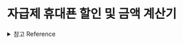 # 자급제 휴대푠 할인 및 금액 계산기

<details>
<summary>참고 Reference</summary>
<div markdown="1">

Readme markdown

> https://ansohxxn.github.io/blog/markdown/#top

Next.js Project Structure<br/>

> https://nextjs.org/docs/getting-started/project-structure

<!-- <hr/> -->

<!-- Custom Selcet Box

> https://so-so.dev/react/make-select/ -->

Selcet(headlessui)

> https://headlessui.com/react/listbox#transitions

Input current

> https://fe-developers.kakaoent.com/2021/211104-setselectionrange/

Lottie

> https://app.lottiefiles.com/animation/e1879e69-ee67-4db5-a71e-a6599154ec2b?channel=web&source=public-animation&panel=download

react-transition-group

> https://reactcommunity.org/react-transition-group/transition

최적화

> https://velog.io/@ashekruu/Next.js%EC%95%B1-%EC%B5%9C%EC%A0%81%ED%99%94-%ED%95%B4%EB%B3%B4%EA%B8%B0

</div>
</details>
